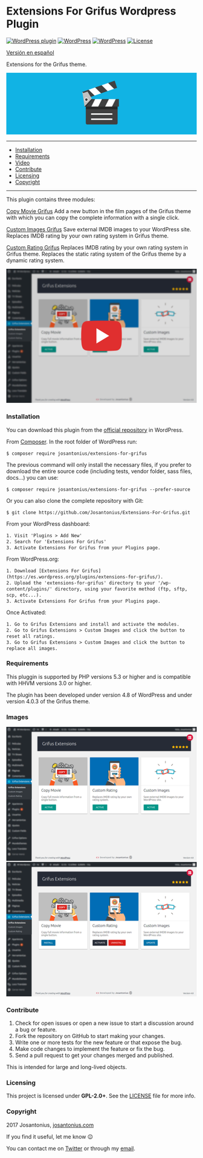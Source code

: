 # Extensions For Grifus Wordpress Plugin

[![WordPress plugin](https://img.shields.io/wordpress/plugin/v/extensions-for-grifus.svg)](https://wordpress.org/plugins/extensions-for-grifus/) [![WordPress](https://img.shields.io/wordpress/plugin/dt/extensions-for-grifus.svg)](https://wordpress.org/plugins/extensions-for-grifus/) [![WordPress](https://img.shields.io/wordpress/v/extensions-for-grifus.svg)](https://wordpress.org/plugins/extensions-for-grifus/) [![License](https://poser.pugx.org/josantonius/extensions-for-grifus/license)](https://packagist.org/packages/josantonius/extensions-for-grifus)

[Versión en español](README-ES.md)

Extensions for the Grifus theme.

![image](resources/banner-1544x500.png)

---

- [Installation](#installation)
- [Requirements](#requirements)
- [Video](#video)
- [Contribute](#contribute)
- [Licensing](#licensing)
- [Copyright](#copyright)

---

This plugin contains three modules:

[Copy Movie Grifus](https://github.com/Josantonius/Copy-Movie-Grifus.git)
Add a new button in the film pages of the Grifus theme with which you can copy the complete information with a single click.

[Custom Images Grifus](https://github.com/Josantonius/Custom-Images-Grifus.git)
Save external IMDB images to your WordPress site. Replaces IMDB rating by your own rating system in Grifus theme.

[Custom Rating Grifus](https://github.com/Josantonius/Custom-Rating-Grifus.git)
Replaces IMDB rating by your own rating system in Grifus theme. Replaces the static rating system of the Grifus theme by a dynamic rating system.

<p align="center">
  <a href="https://youtu.be/eU1hSQxo-R4" title="Extensions For Grifus">
  	<img src="resources/thumbnail-english-video.png">
  </a>
</p>

### Installation

You can download this plugin from the [official repository](https://es.wordpress.org/plugins/extensions-for-grifus/) in WordPress.

From [Composer](http://getcomposer.org/download/). In the root folder of WordPress run:

    $ composer require josantonius/extensions-for-grifus

The previous command will only install the necessary files, if you prefer to download the entire source code (including tests, vendor folder, sass files, docs...) you can use:

    $ composer require josantonius/extensions-for-grifus --prefer-source

Or you can also clone the complete repository with Git:

	$ git clone https://github.com/Josantonius/Extensions-For-Grifus.git

From your WordPress dashboard:

	1. Visit 'Plugins > Add New'
	2. Search for 'Extensions For Grifus'
	3. Activate Extensions For Grifus from your Plugins page.

From WordPress.org:

	1. Download [Extensions For Grifus](https://es.wordpress.org/plugins/extensions-for-grifus/).
	2. Upload the 'extensions-for-grifus' directory to your '/wp-content/plugins/' directory, using your favorite method (ftp, sftp, scp, etc...).
	3. Activate Extensions For Grifus from your Plugins page.

Once Activated:
	
	1. Go to Grifus Extensions and install and activate the modules.
	2. Go to Grifus Extensions > Custom Images and click the button to reset all ratings.
	3. Go to Grifus Extensions > Custom Images and click the button to replace all images.

### Requirements

This pluggin is supported by PHP versions 5.3 or higher and is compatible with HHVM versions 3.0 or higher.

The plugin has been developed under version 4.8 of WordPress and under version 4.0.3 of the Grifus theme.

### Images

![image](resources/screenshot-1.png)
![image](resources/screenshot-2.png)

### Contribute

1. Check for open issues or open a new issue to start a discussion around a bug or feature.
1. Fork the repository on GitHub to start making your changes.
1. Write one or more tests for the new feature or that expose the bug.
1. Make code changes to implement the feature or fix the bug.
1. Send a pull request to get your changes merged and published.

This is intended for large and long-lived objects.

### Licensing

This project is licensed under **GPL-2.0+**. See the [LICENSE](LICENSE) file for more info.

### Copyright

2017 Josantonius, [josantonius.com](https://josantonius.com/)

If you find it useful, let me know :wink:

You can contact me on [Twitter](https://twitter.com/Josantonius) or through my [email](mailto:hello@josantonius.com).
